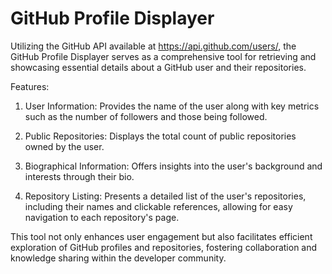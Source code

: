 # GitHub Profile Displayer

Utilizing the GitHub API available at https://api.github.com/users/, the GitHub Profile Displayer serves as a comprehensive tool for retrieving and showcasing essential details about a GitHub user and their repositories.

Features:

1) User Information: Provides the name of the user along with key metrics such as the number of followers and those being followed.

2) Public Repositories: Displays the total count of public repositories owned by the user.

3) Biographical Information: Offers insights into the user's background and interests through their bio.

4) Repository Listing: Presents a detailed list of the user's repositories, including their names and clickable references, allowing for easy navigation to each repository's page.

This tool not only enhances user engagement but also facilitates efficient exploration of GitHub profiles and repositories, fostering collaboration and knowledge sharing within the developer community.
